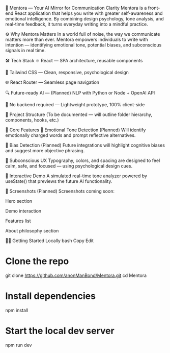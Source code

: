 🧠 Mentora — Your AI Mirror for Communication Clarity
Mentora is a front-end React application that helps you write with greater self-awareness and emotional intelligence.
By combining design psychology, tone analysis, and real-time feedback, it turns everyday writing into a mindful practice.

⚙️ Why Mentora Matters
In a world full of noise, the way we communicate matters more than ever.
Mentora empowers individuals to write with intention — identifying emotional tone, potential biases, and subconscious signals in real time.

🛠️ Tech Stack
⚛️ React — SPA architecture, reusable components

🎨 Tailwind CSS — Clean, responsive, psychological design

🌐 React Router — Seamless page navigation

🔍 Future-ready AI — (Planned) NLP with Python or Node + OpenAI API

🧪 No backend required — Lightweight prototype, 100% client-side

🧱 Project Structure
(To be documented — will outline folder hierarchy, components, hooks, etc.)

🎯 Core Features
🧠 Emotional Tone Detection (Planned)
Will identify emotionally charged words and prompt reflective alternatives.

🧩 Bias Detection (Planned)
Future integrations will highlight cognitive biases and suggest more objective phrasing.

🎨 Subconscious UX
Typography, colors, and spacing are designed to feel calm, safe, and focused — using psychological design cues.

🧪 Interactive Demo
A simulated real-time tone analyzer powered by useState() that previews the future AI functionality.

📸 Screenshots (Planned)
Screenshots coming soon:

Hero section

Demo interaction

Features list

About philosophy section

🧑‍💻 Getting Started Locally
bash
Copy
Edit
# Clone the repo
git clone https://github.com/anonManBond/Mentora.git
cd Mentora

# Install dependencies
npm install

# Start the local dev server
npm run dev
